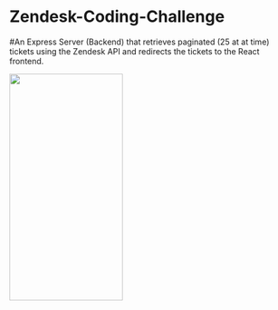 # Zendesk-Coding-Challenge
#An Express Server (Backend) that retrieves paginated (25 at at time) tickets using the Zendesk API and redirects the tickets to the React frontend.

<img src="Tickets Screen.jped" width="200" height="400">
